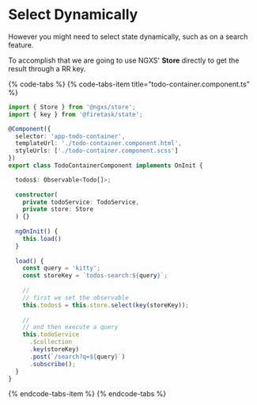 # Select Dynamically

However you might need to select state dynamically, such as on a search feature.

To accomplish that we are going to use NGXS' **Store** directly to get the result through a RR key.

{% code-tabs %}
{% code-tabs-item title="todo-container.component.ts" %}
```typescript
import { Store } from '@ngxs/store';
import { key } from '@firetask/state';

@Component({
  selector: 'app-todo-container',
  templateUrl: './todo-container.component.html',
  styleUrls: ['./todo-container.component.scss']
})
export class TodoContainerComponent implements OnInit {

  todos$: Observable<Todo[]>;
  
  constructor(
    private todoService: TodoService,
    private store: Store
  ) {}
  
  ngOnInit() {
    this.load()
  }
  
  load() {
    const query = 'kitty';
    const storeKey = `todos-search:${query}`;
    
    //
    // first we set the observable
    this.todos$ = this.store.select(key(storeKey));
    
    //
    // and then execute a query    
    this.todoService
      .$collection
      .key(storeKey)
      .post(`/search?q=${query}`)
      .subscribe();
  }
}
```
{% endcode-tabs-item %}
{% endcode-tabs %}




